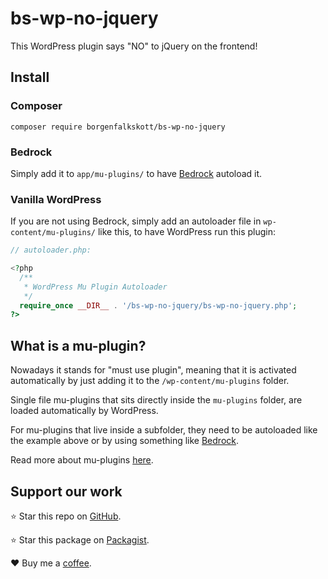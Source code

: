 # bs-wp-no-jquery

This WordPress plugin says "NO" to jQuery on the frontend!

## Install

### Composer

```
composer require borgenfalkskott/bs-wp-no-jquery
```

### Bedrock

Simply add it to `app/mu-plugins/` to have [Bedrock](https://roots.io/bedrock/) autoload it.

### Vanilla WordPress

If you are not using Bedrock, simply add an autoloader file in `wp-content/mu-plugins/` like this, to have WordPress run this plugin:

```php
// autoloader.php:

<?php
  /**
   * WordPress Mu Plugin Autoloader
   */
  require_once __DIR__ . '/bs-wp-no-jquery/bs-wp-no-jquery.php';
?>
```

## What is a mu-plugin?

Nowadays it stands for "must use plugin", meaning that it is activated automatically by just adding it to the `/wp-content/mu-plugins` folder.

Single file mu-plugins that sits directly inside the `mu-plugins` folder, are loaded automatically by WordPress.

For mu-plugins that live inside a subfolder, they need to be autoloaded like the example above or by using something like [Bedrock](https://roots.io/bedrock/).

Read more about mu-plugins [here](https://wordpress.org/support/article/must-use-plugins/).

## Support our work

⭐️ Star this repo on [GitHub](https://github.com/borgenfalkskott/bs-wp-no-jquery).

⭐️ Star this package on [Packagist](https://packagist.org/packages/borgenfalkskott/bs-wp-no-jquery).

❤️ Buy me a [coffee](https://github.com/sponsors/borgenfalkskott).
